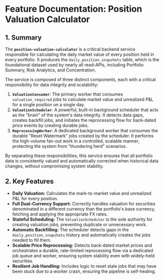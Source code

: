 # Feature Documentation: Position Valuation Calculator

## 1. Summary

The **`position-valuation-calculator`** is a critical backend service responsible for calculating the daily market value of every position held in every portfolio. It produces the `daily_position_snapshots` table, which is the foundational dataset used by nearly all read-APIs, including Portfolio Summary, Risk Analytics, and Concentration.

The service is composed of three distinct components, each with a critical responsibility for data integrity and scalability:

1.  **`ValuationConsumer`**: The primary worker that consumes `valuation_required` jobs to calculate market value and unrealized P&L for a single position on a single day.
2.  **`ValuationScheduler`**: A powerful, built-in background scheduler that acts as the "brain" of the system's data integrity. It detects data gaps, creates backfill jobs, and initiates the reprocessing flow for back-dated price events by creating durable jobs.
3.  **`ReprocessingWorker`**: A dedicated background worker that consumes the durable "Reset Watermark" jobs created by the scheduler. It performs the high-volume fan-out work in a controlled, scalable manner, protecting the system from "thundering herd" scenarios.

By separating these responsibilities, this service ensures that all portfolio data is consistently valued and automatically corrected when historical data changes, without compromising system stability.

## 2. Key Features

* **Daily Valuation:** Calculates the mark-to-market value and unrealized P&L for every position.
* **Full Dual-Currency Support:** Correctly handles valuation for securities denominated in a different currency than the portfolio's base currency, fetching and applying the appropriate FX rates.
* **Stateful Scheduling:** The `ValuationScheduler` is the sole authority for creating valuation jobs, preventing duplicate or unnecessary work.
* **Automatic Backfilling:** The scheduler detects gaps in the `daily_position_snapshots` history and automatically creates the jobs needed to fill them.
* **Scalable Price Reprocessing:** Detects back-dated market prices and orchestrates a durable, rate-limited reprocessing flow via a dedicated job queue and worker, ensuring system stability even with widely-held securities.
* **Resilient Job Handling:** Includes logic to reset stale jobs that may have been stuck due to a worker crash, ensuring the pipeline is self-healing.